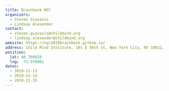 ```yaml
---
title: Brainhack NYC
organizers:
  - Steven Giavasis
  - Lindsay Alexander
contact:
  - steven.giavasis@childmind.org
  - lindsay.alexander@childmind.org
website: https://nyc2019brainhack.github.io/
address: Child Mind Institute, 101 E 56th St, New York City, NY 10022, USA
position:
  lat: 40.760920
  lng: -73.970801
dates:
  - 2019-11-13
  - 2019-11-14
  - 2019-11-15
---
```

